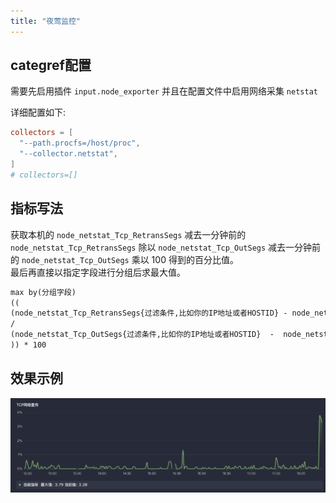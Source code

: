 ```yaml
---
title: "夜莺监控"
---
```


## categref配置

需要先启用插件 `input.node_exporter` 并且在配置文件中启用网络采集 `netstat`

详细配置如下:

```toml
collectors = [
  "--path.procfs=/host/proc",
  "--collector.netstat",
]
# collectors=[]
```

## 指标写法

获取本机的 `node_netstat_Tcp_RetransSegs` 减去一分钟前的 `node_netstat_Tcp_RetransSegs` 除以 `node_netstat_Tcp_OutSegs` 减去一分钟前的 `node_netstat_Tcp_OutSegs` 乘以 100 得到的百分比值。
<br />
最后再直接以指定字段进行分组后求最大值。

```txt
max by(分组字段)
((
(node_netstat_Tcp_RetransSegs{过滤条件,比如你的IP地址或者HOSTID} - node_netstat_Tcp_RetransSegs{过滤条件,比如你的IP地址或者HOSTID} offset 1m)
/
(node_netstat_Tcp_OutSegs{过滤条件,比如你的IP地址或者HOSTID}  -  node_netstat_Tcp_OutSegs{过滤条件,比如你的IP地址或者HOSTID} offset 1m)
)) * 100
```

## 效果示例

![001](./001.png)